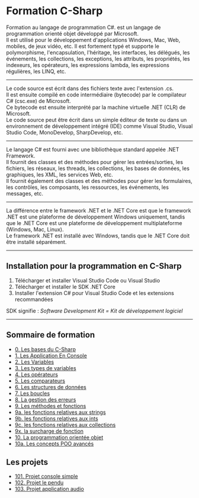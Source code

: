 # Formation C-Sharp

Formation au langage de programmation C#. est un langage de programmation orienté objet développé par Microsoft.  
Il est utilisé pour le développement d'applications Windows, Mac, Web, mobiles, de jeux vidéo, etc. Il est fortement typé et supporte le polymorphisme, l'encapsulation, l'héritage, les interfaces, les délégués, les événements, les collections, les exceptions, les attributs, les propriétés, les indexeurs, les opérateurs, les expressions lambda, les expressions régulières, les LINQ, etc.

---

Le code source est écrit dans des fichiers texte avec l'extension .cs.  
Il est ensuite compilé en code intermédiaire (bytecode) par le compilateur C# (csc.exe) de Microsoft.  
Ce bytecode est ensuite interprété par la machine virtuelle .NET (CLR) de Microsoft.  
Le code source peut être écrit dans un simple éditeur de texte ou dans un environnement de développement intégré (IDE) comme Visual Studio, Visual Studio Code, MonoDevelop, SharpDevelop, etc.

---

Le langage C# est fourni avec une bibliothèque standard appelée .NET Framework.  
Il fournit des classes et des méthodes pour gérer les entrées/sorties, les fichiers, les réseaux, les threads, les collections, les bases de données, les graphiques, les XML, les services Web, etc.  
Il fournit également des classes et des méthodes pour gérer les formulaires, les contrôles, les composants, les ressources, les événements, les messages, etc.

---

La différence entre le framework .NET et le .NET Core est que le framework .NET est une plateforme de développement Windows uniquement, tandis que le .NET Core est une plateforme de développement multiplateforme (Windows, Mac, Linux).  
Le framework .NET est installé avec Windows, tandis que le .NET Core doit être installé séparément.

---

## Installation pour la programmation en C-Sharp

1. Télécharger et installer Visual Studio Code ou Visual Studio
2. Télécharger et installer le SDK .NET Core
3. Installer l'extension C# pour Visual Studio Code et les extensions recommandées

SDK signifie : _Software Development Kit = Kit de développement logiciel_

---

## Sommaire de formation

- [0. Les bases du C-Sharp](000.%20Les%20bases%20du%20C-Sharp/readme.md)
- [1. Les Application En Console](001.LesApplicationEnConsole/readme.md)
- [2. Les Variables](002.LesVariables/readme.md)
- [3. Les types de variables](003.%20Les%20types%20de%20variables/readme.md)
- [4. Les opérateurs](004.%20Les%20opérateurs/readme.md)
- [5. Les comparateurs](005.%20Les%20comparateurs/readme.md)
- [6. Les structures de données](006.%20Les%20structures%20de%20données/readme.md)
- [7. Les boucles](007.%20Les%20boucles/readme.md)
- [8. La gestion des erreurs](008.%20La%20gestions%20des%20erreurs/readme.md)
- [9. Les méthodes et fonctions](009.%20Les%20fonctions/readme.md)
- [9a. les fonctions relatives aux strings](009a.%20les%20fonctions%20relatives%20aux%20strings/readme.md)
- [9b. les fonctions relatives aux ints](009b.%20les%20fonctions%20relatives%20aux%20ints/readme.md)
- [9c. les fonctions relatives aux collections](009c.%20les%20fonctions%20relatives%20aux%20collections/readme.md)
- [9x. la surcharge de fonction](009x.%20La%20surcharge%20de%20fonction/readme.md)
- [10. La programmation orientée objet](010.%20La%20programmation%20orientée%20objet/readme.md)
- [10a. Les concepts POO avancés](010a.%20Les%20concepts%20POO%20avancés/readme.md)

## Les projets

- [101. Projet console simple](101.%20Projet%20console%20simple/readme.md)
- [102. Projet le pendu](102.%20Projet%20le%20pendu/readme.md)
- [103. Projet application audio](103.%20Projet%20application%20audio/readme.md)

